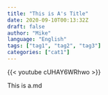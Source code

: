 ```yaml
---
title: "This is A's Title"
date: 2020-09-10T00:13:32Z
draft: false
author: "Mike"
language: "English"
tags: ["tag1", "tag2", "tag3"]
categories: ["cat1"]
---
```


{{< youtube cUHAY6WRhwo >}}

This is a.md
